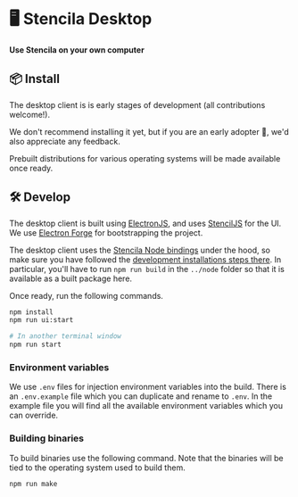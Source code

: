 # 🖥️ Stencila Desktop

**Use Stencila on your own computer**

<!-- TODO: Add screenshot of the application -->

## 📦 Install

The desktop client is is early stages of development (all contributions welcome!).

We don't recommend installing it yet, but if you are an early adopter 💖, we'd also appreciate any feedback.

Prebuilt distributions for various operating systems will be made available once ready.

<!-- TODO: Uncomment once published. You can download standalone binaries for MacOS, Windows or Linux from the [latest release](https://github.com/stencila/stencila/releases/latest). -->

## 🛠️ Develop

The desktop client is built using [ElectronJS](https://www.electronjs.org), and uses
[StencilJS](https://stenciljs.com) for the UI.
We use [Electron Forge](https://stenciljs.com) for bootstrapping the project.

The desktop client uses the [Stencila Node bindings](../node) under the hood, so make sure you have
followed the [development installations steps there](../node#%EF%B8%8F-develop). In particular, you'll have to run `npm run build` in the `../node` folder so that it is available as a built package here.

Once ready, run the following commands.

```sh
npm install
npm run ui:start

# In another terminal window
npm run start
```

### Environment variables

We use `.env` files for injection environment variables into the build.
There is an `.env.example` file which you can duplicate and rename to `.env`.
In the example file you will find all the available environment variables which
you can override.

### Building binaries

To build binaries use the following command. Note that the binaries will be tied
to the operating system used to build them.

```sh
npm run make
```
